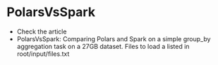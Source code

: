 # PolarsVsSpark

- Check the article 
- PolarsVsSpark: Comparing Polars and Spark on a simple group_by aggregation task on a 27GB dataset. Files to load a listed in root/input/files.txt
